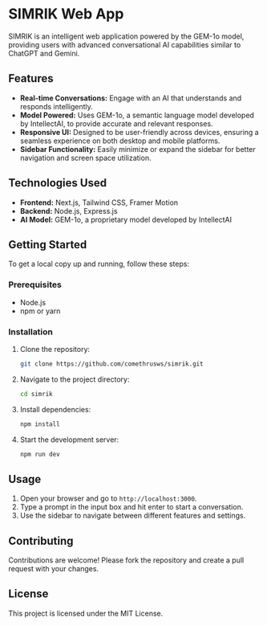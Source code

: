# SIMRIK Web App

SIMRIK is an intelligent web application powered by the GEM-1o model, providing users with advanced conversational AI capabilities similar to ChatGPT and Gemini.

## Features

- **Real-time Conversations:** Engage with an AI that understands and responds intelligently.
- **Model Powered:** Uses GEM-1o, a semantic language model developed by IntellectAI, to provide accurate and relevant responses.
- **Responsive UI:** Designed to be user-friendly across devices, ensuring a seamless experience on both desktop and mobile platforms.
- **Sidebar Functionality:** Easily minimize or expand the sidebar for better navigation and screen space utilization.

## Technologies Used

- **Frontend:** Next.js, Tailwind CSS, Framer Motion
- **Backend:** Node.js, Express.js
- **AI Model:** GEM-1o, a proprietary model developed by IntellectAI

## Getting Started

To get a local copy up and running, follow these steps:

### Prerequisites

- Node.js
- npm or yarn

### Installation

1. Clone the repository:
    ```bash
    git clone https://github.com/comethrusws/simrik.git
    ```
2. Navigate to the project directory:
    ```bash
    cd simrik
    ```
3. Install dependencies:
    ```bash
    npm install
    ```
4. Start the development server:
    ```bash
    npm run dev
    ```

## Usage

1. Open your browser and go to `http://localhost:3000`.
2. Type a prompt in the input box and hit enter to start a conversation.
3. Use the sidebar to navigate between different features and settings.

## Contributing

Contributions are welcome! Please fork the repository and create a pull request with your changes.

## License

This project is licensed under the MIT License.
